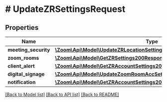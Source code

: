 # # UpdateZRSettingsRequest

## Properties

Name | Type | Description | Notes
------------ | ------------- | ------------- | -------------
**meeting_security** | [**\Zoom\Api\Model\UpdateZRLocationSettingsRequestOneOfMeetingSecurity**](UpdateZRLocationSettingsRequestOneOfMeetingSecurity.md) |  | [optional]
**zoom_rooms** | [**\Zoom\Api\Model\GetZRSettings200ResponseOneOfZoomRooms**](GetZRSettings200ResponseOneOfZoomRooms.md) |  | [optional]
**client_alert** | [**\Zoom\Api\Model\GetZRAccountSettings200ResponseOneOf1ClientAlert**](GetZRAccountSettings200ResponseOneOf1ClientAlert.md) |  | [optional]
**digital_signage** | [**\Zoom\Api\Model\UpdateZoomRoomAccSettingsRequestOneOf1DigitalSignage**](UpdateZoomRoomAccSettingsRequestOneOf1DigitalSignage.md) |  | [optional]
**notification** | [**\Zoom\Api\Model\GetZRAccountSettings200ResponseOneOf1Notification**](GetZRAccountSettings200ResponseOneOf1Notification.md) |  | [optional]

[[Back to Model list]](../../README.md#models) [[Back to API list]](../../README.md#endpoints) [[Back to README]](../../README.md)
